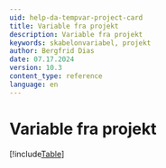 ```yaml
---
uid: help-da-tempvar-project-card
title: Variable fra projekt
description: Variable fra projekt
keywords: skabelonvariabel, projekt
author: Bergfrid Dias
date: 07.17.2024
version: 10.3
content_type: reference
language: en
---
```


# Variable fra projekt

[!include[Table](../../../../../common/includes/variable/table-project.md)]
